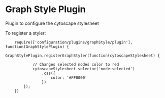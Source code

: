 
Graph Style Plugin
=====================

Plugin to configure the cytoscape stylesheet

To register a styler:

        require(['configuration/plugins/graphStyle/plugin'], function(GraphStylePlugin) {
            GraphStylePlugin.registerGraphStyler(function(cytoscapeStylesheet) {

                // Changes selected nodes color to red
                cytoscapeStylesheet.selector('node:selected')
                    .css({
                        color: '#FF0000'
                    })
            });
        })

